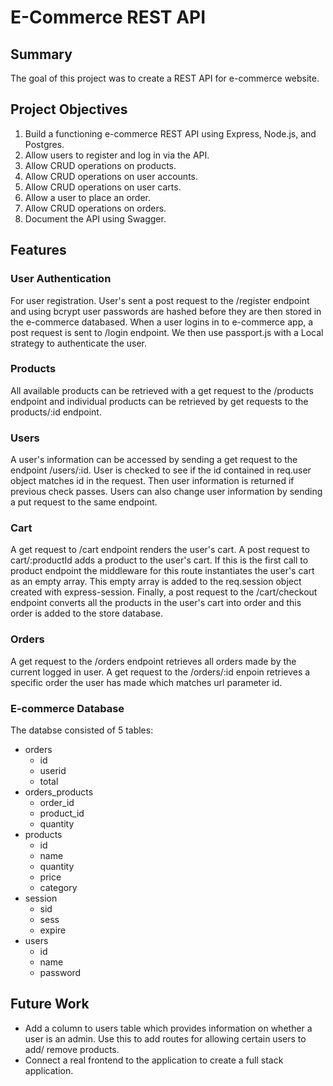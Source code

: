 # E-Commerce REST API

## Summary
The goal of this project was to create a REST API for e-commerce website.

## Project Objectives
1. Build a functioning e-commerce REST API using Express, Node.js, and Postgres.
1. Allow users to register and log in via the API.
1. Allow CRUD operations on products.
1. Allow CRUD operations on user accounts.
1. Allow CRUD operations on user carts.
1. Allow a user to place an order.
1. Allow CRUD operations on orders.
1. Document the API using Swagger.

## Features
### User Authentication
For user registration. User's sent a post request to the /register endpoint and using bcrypt user passwords are hashed before they are then stored in the e-commerce databased. When a user logins in to e-commerce app, a post request is sent to /login endpoint. We then use passport.js with a Local strategy to authenticate the user.
### Products
All available products can be retrieved with a get request to the /products endpoint and individual products can be retrieved by get requests to the products/:id endpoint.
### Users
A user's information can be accessed by sending a get request to the endpoint /users/:id. User is checked to see if the id contained in req.user object matches id in the request. Then user information is returned if previous check passes. Users can also change user information by sending a put request to the same endpoint.
### Cart
A get request to /cart endpoint renders the user's cart. A post request to cart/:productId adds a product to the user's cart. If this is the first call to product endpoint the middleware for this route instantiates the user's cart as an empty array. This empty array is added to the req.session object created with express-session. Finally, a post request to the /cart/checkout endpoint converts all the products in the user's cart into order and this order is added to the store database.
### Orders
A get request to the /orders endpoint retrieves all orders made by the current logged in user. A get request to the /orders/:id enpoin retrieves a specific order the user has made which matches url parameter id.
### E-commerce Database
The databse consisted of 5 tables:
- orders
    - id
    - userid
    - total
- orders_products
    - order_id
    - product_id
    - quantity
- products
    - id
    - name
    - quantity
    - price
    - category
- session
    - sid
    - sess
    - expire
- users
    - id
    - name
    - password

## Future Work
- Add a column to users table which provides information on whether a user is an admin. Use this to add routes for allowing certain users to add/ remove products.
- Connect a real frontend to the application to create a full stack application.